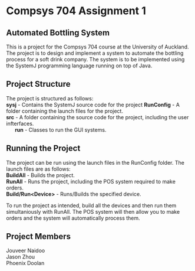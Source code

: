 # Compsys 704 Assignment 1

## Automated Bottling System

This is a project for the Compsys 704 course at the University of Auckland. The project is to design and implement a system to automate the bottling process for a soft drink company. The system is to be implemented using the SystemJ programming language running on top of Java.

## Project Structure

The project is structured as follows:  
**sysj** - Contains the SystemJ source code for the project
**RunConfig** - A folder containing the launch files for the project.  
**src** - A folder containing the source code for the project, including the user infterfaces.  
&nbsp;&nbsp;&nbsp;&nbsp;&nbsp;&nbsp;**run** - Classes to run the GUI systems.

## Running the Project

The project can be run using the launch files in the RunConfig folder. The launch files are as follows:  
**BuildAll** - Builds the project.  
**RunAll** - Runs the project, including the POS system required to make orders.  
**Build/Run\<Device\>** - Runs/Builds the specified device.

To run the project as intended, build all the devices and then run them simultaniously with RunAll. The POS system will then allow you to make orders and the system will automatically process them.

## Project Members

Jouveer Naidoo  
Jason Zhou  
Phoenix Doolan
